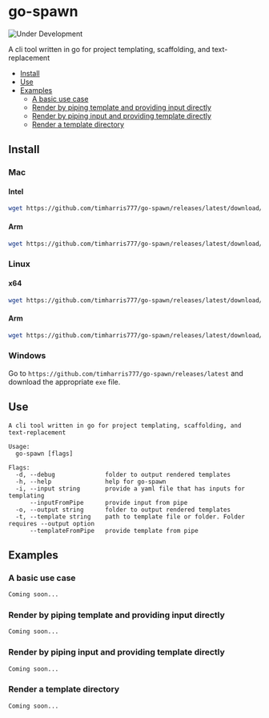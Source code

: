 # go-spawn <!-- omit from toc -->

![Under Development](https://img.shields.io/badge/Under%20Development-gray?style=flat)

A cli tool written in go for project templating, scaffolding, and text-replacement
* [Install](#install)
* [Use](#use)
* [Examples](#examples)
  * [A basic use case](#a-basic-use-case)
  * [Render by piping template and providing input directly](#render-by-piping-template-and-providing-input-directly)
  * [Render by piping input and providing template directly](#render-by-piping-input-and-providing-template-directly)
  * [Render a template directory](#render-a-template-directory)

## Install

### Mac <!-- omit from toc -->

#### Intel <!-- omit from toc -->
```sh
wget https://github.com/timharris777/go-spawn/releases/latest/download/go-spawn-darwin-amd64 -O /usr/local/bin/go-spawn && chmod +x /usr/local/bin/go-spawn
```
#### Arm <!-- omit from toc -->
```sh
wget https://github.com/timharris777/go-spawn/releases/latest/download/go-spawn-darwin-arm64 -O /usr/local/bin/go-spawn && chmod +x /usr/local/bin/go-spawn
```

### Linux <!-- omit from toc -->

#### x64 <!-- omit from toc -->
```sh
wget https://github.com/timharris777/go-spawn/releases/latest/download/go-spawn-linux-amd64 -O /usr/local/bin/go-spawn && chmod +x /usr/local/bin/go-spawn
```
#### Arm <!-- omit from toc -->
```sh
wget https://github.com/timharris777/go-spawn/releases/latest/download/go-spawn-linux-arm64 -O /usr/local/bin/go-spawn && chmod +x /usr/local/bin/go-spawn
```

### Windows <!-- omit from toc -->

Go to `https://github.com/timharris777/go-spawn/releases/latest` and download the appropriate `exe` file.

## Use

```
A cli tool written in go for project templating, scaffolding, and text-replacement

Usage:
  go-spawn [flags]

Flags:
  -d, --debug              folder to output rendered templates
  -h, --help               help for go-spawn
  -i, --input string       provide a yaml file that has inputs for templating
      --inputFromPipe      provide input from pipe
  -o, --output string      folder to output rendered templates
  -t, --template string    path to template file or folder. Folder requires --output option
      --templateFromPipe   provide template from pipe
```

## Examples

### A basic use case
```sh
Coming soon...
```
### Render by piping template and providing input directly
```sh
Coming soon...
```
### Render by piping input and providing template directly
```sh
Coming soon...
```
### Render a template directory
```sh
Coming soon...
```
